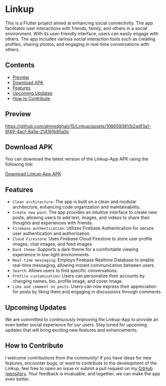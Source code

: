 # Linkup

This is a Flutter project aimed at enhancing social connectivity. The app facilitates user interactions with friends, family, and others in a social environment. With its user-friendly interface, users can easily engage with others. The app includes various social interaction tools such as creating profiles, sharing photos, and engaging in real-time conversations with others.

## Contents

- [Preview](#preview)
- [Download APK](#download-apk)
- [Features](#features)
- [Upcoming Updates](#upcoming-updates)
- [How to Contribute](#how-to-contribute)

## Preview

https://github.com/ahmedghaly15/Linkup/assets/108659381/b2adf3a1-8f49-4acf-8a5e-214161b95a0c

## Download APK

You can download the latest version of the Linkup-App APK using the following link:

[Download Linkup-App APK](https://www.mediafire.com/file/avr5a0xj9mo9jiq/Linkup.apk/file)

## Features

- `Clean architecture`: The app is built on a clean and modular architecture, enhancing code organization and maintainability.
- `Create new post`: The app provides an intuitive interface to create new posts, allowing users to add text, images, and videos to share their thoughts and experiences with friends.
- `Firebase authentication`: Utilizes Firebase Authentication for secure user authentication and authorization.
- `Cloud Firestore`: Uses Firebase Cloud Firestore to store user profile images, chat images, and feed images.
- `Dark theme`: Supports a dark theme for a comfortable viewing experience in low-light environments.
- `Real-time messaging`: Employs Firebase Realtime Database to enable real-time messaging, allowing instant communication between users.
- `Search`: Allows users to find specific conversations.
- `Profile customization`: Users can personalize their accounts by changing names, bio, profile image, and cover image.
- `Like and comment on posts`: Users can now express their appreciation for posts by liking them and engaging in discussions through comments.

## Upcoming Updates

We are committed to continuously improving the Linkup-App to provide an even better social experience for our users. Stay tuned for upcoming updates that will bring exciting new features and enhancements.

## How to Contribute

I welcome contributions from the community! If you have ideas for new features, encounter bugs, or want to contribute to the development of the Linkup, feel free to open an issue or submit a pull request on my [GitHub repository](https://github.com/ahmedghaly15/Linkup). Your feedback is invaluable, and together, we can make the app even better.
